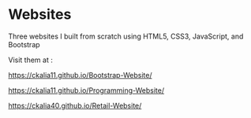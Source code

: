 # Websites
Three websites I built from scratch using HTML5, CSS3, JavaScript, and Bootstrap

Visit them at :

https://ckalia11.github.io/Bootstrap-Website/

https://ckalia11.github.io/Programming-Website/

https://ckalia40.github.io/Retail-Website/
